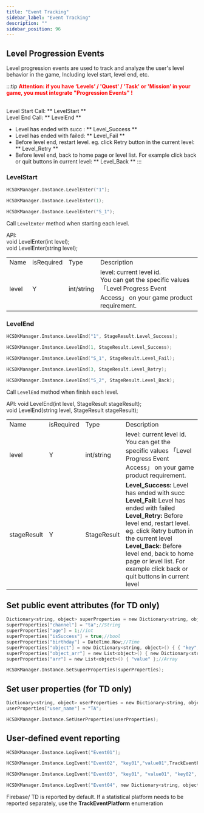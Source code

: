 ```yaml
---
title: "Event Tracking"
sidebar_label: "Event Tracking"
description: ""
sidebar_position: 96
---
```

## Level Progression Events
Level progression events are used to track and analyze the user's level behavior in the game, Including level start, level end, etc.     

:::tip
<b><font color="ff0000">Attention: if you have ‘Levels’ / 'Quest' / 'Task' or 'Mission' in your game, you must integrate "Progression Events" !</font></b>         
<br />

Level Start Call: ** LevelStart **   
Level End Call: ** LevelEnd **
- Level has ended with succ : ** Level_Success **
- Level has ended with failed: ** Level_Fail **
- Before level end, restart level. eg. click Retry button in the current level: ** Level_Retry **
- Before level end, back to home page or level list. For example click back or quit buttons in current level: ** Level_Back **
:::

### LevelStart 
```c
HCSDKManager.Instance.LevelEnter("1");

HCSDKManager.Instance.LevelEnter(1);

HCSDKManager.Instance.LevelEnter("S_1");
```
Call `LevelEnter` method when starting each level.

API: <br />
void LevelEnter(int level);     
void LevelEnter(string level);

<table>
  <tr>
    <td>Name</td>
    <td>isRequired</td>
    <td>Type</td>
    <td>Description</td>
  </tr>
  <tr>
    <td>level</td>
    <td>Y</td>
    <td>int/string</td>
    <td>
    level: current level id.         <br />
    You can get the specific values  「Level Progress Event Access」 on your game product requirement.  
  </td>
  </tr>
</table>


### LevelEnd

```c
HCSDKManager.Instance.LevelEnd("1", StageResult.Level_Success); 

HCSDKManager.Instance.LevelEnd(1, StageResult.Level_Success);

HCSDKManager.Instance.LevelEnd("S_1", StageResult.Level_Fail);

HCSDKManager.Instance.LevelEnd(3, StageResult.Level_Retry);

HCSDKManager.Instance.LevelEnd("S_2", StageResult.Level_Back);
```

Call `LevelEnd` method when finish each level.   

API:
void LevelEnd(int level, StageResult stageResult);<br/>
void LevelEnd(string level, StageResult stageResult);

<table>
  <tr>
    <td>Name</td>
    <td>isRequired</td>
    <td>Type</td>
    <td>Description</td>
  </tr>
  <tr>
    <td>level</td>
    <td>Y</td>
    <td>int/string</td>
    <td>
    level: current level id.         <br />
    You can get the specific values  「Level Progress Event Access」 on your game product requirement.  
  </td>
  </tr>
  <tr>
    <td>stageResult</td>
    <td>Y</td>
    <td>StageResult</td>
    <td>
    <b>Level_Success:</b> Level has ended with succ   <br />
    <b>Level_Fail:</b> Level has ended with failed  <br />
    <b>Level_Retry:</b> Before level end, restart level. eg. click Retry button in the current level <br />
    <b>Level_Back:</b> Before level end, back to home page or level list. For example click back or quit buttons in current level
    </td>
  </tr>
</table>

## Set public event attributes (for TD only)

```c
Dictionary<string, object> superProperties = new Dictionary<string, object>();
superProperties["channel"] = "ta";//String
superProperties["age"] = 1;//int
superProperties["isSuccess"] = true;//bool
superProperties["birthday"] = DateTime.Now;//Time
superProperties["object"] = new Dictionary<string, object>() { { "key", "value" } };//Object
superProperties["object_arr"] = new List<object>() { new Dictionary<string, object>() { { "key", "value" } } };//Dictionary
superProperties["arr"] = new List<object>() { "value" };//Array

HCSDKManager.Instance.SetSuperProperties(superProperties);
```

## Set user properties (for TD only)
```c
Dictionary<string, object> userProperties = new Dictionary<string, object>();
userProperties["user_name"] = "TA";

HCSDKManager.Instance.SetUserProperties(userProperties);
```

## User-defined event reporting
```c
HCSDKManager.Instance.LogEvent("Event01");

HCSDKManager.Instance.LogEvent("Event02", "key01","value01",TrackEventPlatform.Firebase);

HCSDKManager.Instance.LogEvent("Event03", "key01", "value01", "key02", "value02",TrackEventPlatform.TD);

HCSDKManager.Instance.LogEvent("Event04", new Dictionary<string, object>() { { "key01", "value01" } });
```

Firebase/ TD is reported by default. If a statistical platform needs to be reported separately, use the **TrackEventPlatform** enumeration
